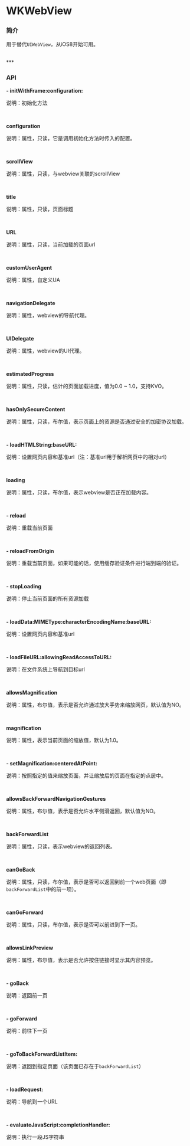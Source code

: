 # WKWebView

### 简介

用于替代`UIWebView`，从iOS8开始可用。


<br>
***
<br>


### API

**- initWithFrame:configuration:**

说明：初始化方法

<br>

**configuration**

说明：属性，只读，它是调用初始化方法时传入的配置。

<br>

**scrollView**

说明：属性，只读，与webview关联的scrollView

<br>

**title**

说明：属性，只读，页面标题

<br>

**URL**

说明：属性，只读，当前加载的页面url

<br>

**customUserAgent**

说明：属性，自定义UA

<br>

**navigationDelegate**

说明：属性，webview的导航代理。

<br>

**UIDelegate**

说明：属性，webview的UI代理。

<br>

**estimatedProgress**

说明：属性，只读，估计的页面加载进度，值为0.0 ~ 1.0，支持KVO。

<br>

**hasOnlySecureContent**

说明：属性，只读，布尔值，表示页面上的资源是否通过安全的加密协议加载。

<br>

**- loadHTMLString:baseURL:**

说明：设置网页内容和基准url（注：基准url用于解析网页中的相对url）

<br>

**loading**

说明：属性，只读，布尔值，表示webview是否正在加载内容。

<br>

**- reload**

说明：重载当前页面

<br>

**- reloadFromOrigin**

说明：重载当前页面，如果可能的话，使用缓存验证条件进行端到端的验证。

<br>

**- stopLoading**

说明：停止当前页面的所有资源加载

<br>

**- loadData:MIMEType:characterEncodingName:baseURL:**

说明：设置网页内容和基准url

<br>

**- loadFileURL:allowingReadAccessToURL:**

说明：在文件系统上导航到目标url

<br>

**allowsMagnification**

说明：属性，布尔值，表示是否允许通过放大手势来缩放网页，默认值为NO。

<br>

**magnification**

说明：属性，表示当前页面的缩放值，默认为1.0。

<br>

**- setMagnification:centeredAtPoint:**

说明：按照指定的值来缩放页面，并让缩放后的页面在指定的点居中。

<br>

**allowsBackForwardNavigationGestures**

说明：属性，布尔值，表示是否允许水平侧滑返回，默认值为NO。

<br>

**backForwardList**

说明：属性，只读，表示webview的返回列表。

<br>

**canGoBack**

说明：属性，只读，布尔值，表示是否可以返回到前一个web页面（即`backForwardList`中的前一项）。

<br>

**canGoForward**

说明：属性，只读，布尔值，表示是否可以前进到下一页。

<br>

**allowsLinkPreview**

说明：属性，布尔值，表示是否允许按住链接时显示其内容预览。

<br>

**- goBack**

说明：返回前一页

<br>

**- goForward**

说明：前往下一页

<br>

**- goToBackForwardListItem:**

说明：返回到指定页面（该页面已存在于`backForwardList`）

<br>

**- loadRequest:**

说明：导航到一个URL

<br>

**- evaluateJavaScript:completionHandler:**

说明：执行一段JS字符串